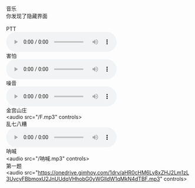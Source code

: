 音乐<br />
你发现了隐藏界面<br /><br />
PTT<br />
<audio src="https://onedrive.gimhoy.com/1drv/aHR0cHM6Ly8xZHJ2Lm1zL3UvcyFBbmoxU2JnUUdqVHhoa25PQ0NIcDdzdmMwbFBPP2U9TVZlYndM.mp3" controls></audio><br />
害怕<br />
<audio src="/害怕.mp3" controls></audio><br />
噪音<br />
<audio src="https://onedrive.gimhoy.com/1drv/aHR0cHM6Ly8xZHJ2Lm1zL3UvcyFBbmoxU2JnUUdqVHhobDdvek9rWUE4dHlxUjBO.mp3" controls></audio><br />
金宫山庄<br />
<audio src="/F.mp3" controls></audio><br />
乱七八糟<br />
<audio src="/G.mp3" controls></audio><br />
呐喊<br />
<audio src="/呐喊.mp3" controls></audio><br />
第一题<br />
<audio src="https://onedrive.gimhoy.com/1drv/aHR0cHM6Ly8xZHJ2Lm1zL3UvcyFBbmoxU2JnUUdqVHhobG0yWGlldW1qMkN4dTBF.mp3" controls></audio><br />
